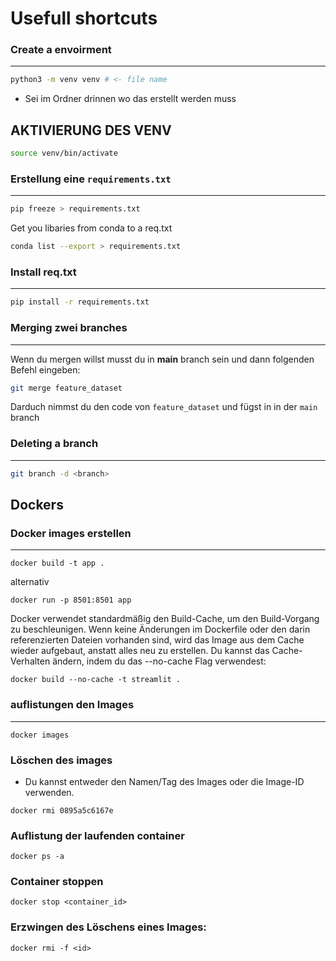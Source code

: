 # Usefull shortcuts

### Create a envoirment
---

```bash
python3 -m venv venv # <- file name
```
- Sei im Ordner drinnen wo das erstellt werden muss

**AKTIVIERUNG DES VENV**
---
```bash
source venv/bin/activate
```


### Erstellung eine `requirements.txt`
---
```bash
pip freeze > requirements.txt
```


Get you libaries from conda to a req.txt
```bash
conda list --export > requirements.txt
```

### Install req.txt 
---
```bash
pip install -r requirements.txt
```

### Merging zwei branches
---
Wenn du mergen willst musst du in **main** branch sein und dann folgenden Befehl eingeben:

```bash
git merge feature_dataset
```
Darduch nimmst du den code von `feature_dataset` und fügst in in der `main` branch

### Deleting a branch 
---

```bash
git branch -d <branch>
```

## Dockers

### Docker images erstellen
---
```
docker build -t app .
```
alternativ 

```
docker run -p 8501:8501 app
```

Docker verwendet standardmäßig den Build-Cache, um den Build-Vorgang zu beschleunigen. Wenn keine Änderungen im Dockerfile oder den darin referenzierten Dateien vorhanden sind, wird das Image aus dem Cache wieder aufgebaut, anstatt alles neu zu erstellen. Du kannst das Cache-Verhalten ändern, indem du das --no-cache Flag verwendest:
```
docker build --no-cache -t streamlit .
````

### auflistungen den Images
---
```
docker images
```

### Löschen des images
- Du kannst entweder den Namen/Tag des Images oder die Image-ID verwenden.
```
docker rmi 0895a5c6167e
```

### Auflistung der laufenden container
```
docker ps -a
```

### Container stoppen 

```
docker stop <container_id>
```

### Erzwingen des Löschens eines Images:
````
docker rmi -f <id>
